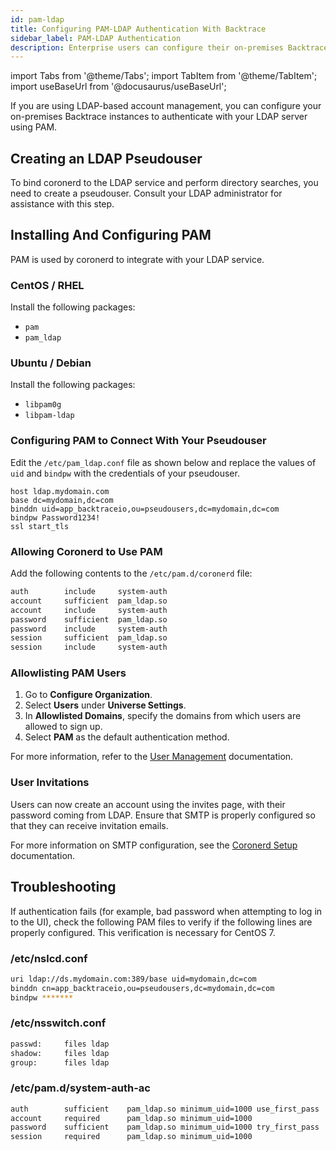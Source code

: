 ```yaml
---
id: pam-ldap
title: Configuring PAM-LDAP Authentication With Backtrace
sidebar_label: PAM-LDAP Authentication
description: Enterprise users can configure their on-premises Backtrace instances to authenticate to their LDAP server via PAM
---
```


import Tabs from '@theme/Tabs';
import TabItem from '@theme/TabItem';
import useBaseUrl from '@docusaurus/useBaseUrl';

If you are using LDAP-based account management, you can configure your on-premises Backtrace instances to authenticate with your LDAP server using PAM.

## Creating an LDAP Pseudouser

To bind coronerd to the LDAP service and perform directory searches, you need to create a pseudouser. Consult your LDAP administrator for assistance with this step.

## Installing And Configuring PAM

PAM is used by coronerd to integrate with your LDAP service.

### CentOS / RHEL

Install the following packages:

- `pam`
- `pam_ldap`

### Ubuntu / Debian

Install the following packages:

- `libpam0g`
- `libpam-ldap`

### Configuring PAM to Connect With Your Pseudouser

Edit the `/etc/pam_ldap.conf` file as shown below and replace the values of `uid` and `bindpw` with the credentials of your pseudouser.

```shell
host ldap.mydomain.com
base dc=mydomain,dc=com
binddn uid=app_backtraceio,ou=pseudousers,dc=mydomain,dc=com
bindpw Password1234!
ssl start_tls
```

### Allowing Coronerd to Use PAM

Add the following contents to the `/etc/pam.d/coronerd` file:

```bash
auth        include     system-auth
account     sufficient  pam_ldap.so
account     include     system-auth
password    sufficient  pam_ldap.so
password    include     system-auth
session     sufficient  pam_ldap.so
session     include     system-auth
```

### Allowlisting PAM Users

1. Go to **Configure Organization**.
2. Select **Users** under **Universe Settings**.
3. In **Allowlisted Domains**, specify the domains from which users are allowed to sign up.
4. Select **PAM** as the default authentication method.

For more information, refer to the [User Management](/error-reporting/org-settings/user-mgmnt/) documentation.

### User Invitations

Users can now create an account using the invites page, with their password coming from LDAP. Ensure that SMTP is properly configured so that they can receive invitation emails.

For more information on SMTP configuration, see the [Coronerd Setup](/error-reporting/advanced/coroner/server-setup/) documentation.

## Troubleshooting

If authentication fails (for example, bad password when attempting to log in to the UI), check the following PAM files to verify if the following lines are properly configured. This verification is necessary for CentOS 7.

### /etc/nslcd.conf

```bash
uri ldap://ds.mydomain.com:389/base uid=mydomain,dc=com
binddn cn=app_backtraceio,ou=pseudousers,dc=mydomain,dc=com
bindpw *******
```

### /etc/nsswitch.conf

```bash
passwd:     files ldap
shadow:     files ldap
group:      files ldap
```

### /etc/pam.d/system-auth-ac

```bash
auth        sufficient    pam_ldap.so minimum_uid=1000 use_first_pass
account     required      pam_ldap.so minimum_uid=1000
password    sufficient    pam_ldap.so minimum_uid=1000 try_first_pass
session     required      pam_ldap.so minimum_uid=1000
```
